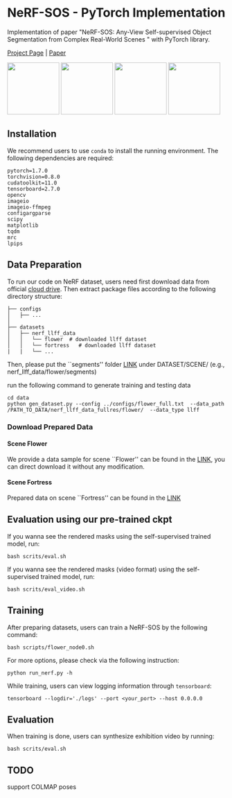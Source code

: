 # NeRF-SOS - PyTorch Implementation
Implementation of paper "NeRF-SOS: Any-View Self-supervised Object Segmentation from Complex Real-World Scenes " with PyTorch library.

[Project Page](https://zhiwenfan.github.io/NeRF-SOS/) | [Paper](https://arxiv.org/abs/2209.08776)

<div>
<img src="https://github.com/VITA-Group/NeRF-SOS/blob/main/datasets/imgs/flow_rgb.gif?raw=true" height="120"/>
<img src="https://github.com/VITA-Group/NeRF-SOS/blob/main/datasets/imgs/flower_seg.gif?raw=true" height="120"/>
<img src="https://github.com/VITA-Group/NeRF-SOS/blob/main/datasets/imgs/truck_rgb.gif?raw=true" height="120"/>
<img src="https://github.com/VITA-Group/NeRF-SOS/blob/main/datasets/imgs/truck_seg.gif?raw=true" height="120"/>
</div>

## Installation

We recommend users to use `conda` to install the running environment. The following dependencies are required:
```
pytorch=1.7.0
torchvision=0.8.0
cudatoolkit=11.0
tensorboard=2.7.0
opencv
imageio
imageio-ffmpeg
configargparse
scipy
matplotlib
tqdm
mrc
lpips
```

## Data Preparation

To run our code on NeRF dataset, users need first download data from official [cloud drive](https://drive.google.com/drive/folders/128yBriW1IG_3NJ5Rp7APSTZsJqdJdfc1). Then extract package files according to the following directory structure:

```
├── configs
│   ├── ...
│
├── datasets
│   ├── nerf_llff_data
│   │   └── flower  # downloaded llff dataset
│   │   └── fortress   # downloaded llff dataset
|   |   └── ...
```

Then, please put the ``segments'' folder [LINK](https://drive.google.com/file/d/1gD5paJ8HBOFVyMRgweTc0jNTL41SmBFz/view?usp=sharing) under DATASET/SCENE/ (e.g., nerf_llff_data/flower/segments)


run the following command to generate training and testing data
```
cd data
python gen_dataset.py --config ../configs/flower_full.txt  --data_path /PATH_TO_DATA/nerf_llff_data_fullres/flower/  --data_type llff
```
### Download Prepared Data
#### Scene Flower
We provide a data sample for scene ``Flower'' can be found in the [LINK](https://drive.google.com/file/d/1glu5KcPpXsLh9Im1b0X1M19Sja-HVkdL/view?usp=sharing), you can direct download it without any modification.
#### Scene Fortress
Prepared data on scene ``Fortress'' can be found in the [LINK](https://drive.google.com/file/d/1b586a2eOHoqm_ygq_dmvLvKCfQNX03D9/view?usp=share_link)

## Evaluation using our pre-trained ckpt

If you wanna see the rendered masks using the self-supervised trained model, run:
```
bash scrits/eval.sh
```
If you wanna see the rendered masks (video format) using the self-supervised trained model, run:
```
bash scrits/eval_video.sh
```

## Training

After preparing datasets, users can train a NeRF-SOS by the following command:
```
bash scripts/flower_node0.sh
```

For more options, please check via the following instruction:
```
python run_nerf.py -h
```

While training, users can view logging information through `tensorboard`:
```
tensorboard --logdir='./logs' --port <your_port> --host 0.0.0.0
```

## Evaluation

When training is done, users can synthesize exhibition video by running:
```
bash scrits/eval.sh
```

## TODO
support COLMAP poses
